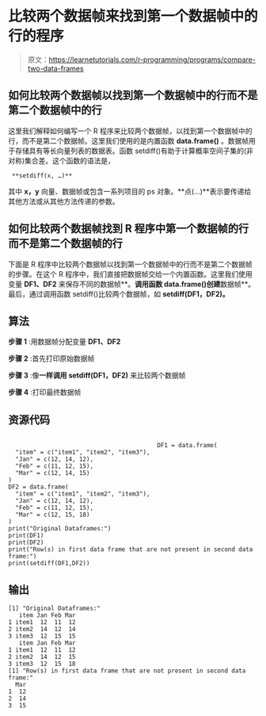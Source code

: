 # 比较两个数据帧来找到第一个数据帧中的行的程序

> 原文：<https://learnetutorials.com/r-programming/programs/compare-two-data-frames>

## 如何比较两个数据帧以找到第一个数据帧中的行而不是第二个数据帧中的行

这里我们解释如何编写一个 R 程序来比较两个数据帧，以找到第一个数据帧中的行，而不是第二个数据帧。这里我们使用的是内置函数 **data.frame()** 。数据帧用于存储具有等长向量列表的数据表。函数 setdiff()有助于计算概率空间子集的(非对称)集合差。这个函数的语法是，

```
 **setdiff(x, …)** 

```

其中 **x，y** 向量、数据帧或包含一系列项目的 ps 对象。**点(...)**表示要传递给其他方法或从其他方法传递的参数。

## 如何比较两个数据帧找到 R 程序中第一个数据帧的行而不是第二个数据帧的行

下面是 R 程序中比较两个数据帧以找到第一个数据帧中的行而不是第二个数据帧的步骤。在这个 R 程序中，我们直接把数据帧交给一个内置函数。这里我们使用变量 **DF1、DF2** 来保存不同的数据帧**。**调用函数 data.frame()创建**数据帧**。最后，通过调用函数 setdiff()比较两个数据帧，如 **setdiff(DF1，DF2)。**

## 算法

**步骤 1** :用数据帧分配变量 **DF1、DF2**

**步骤 2** :首先打印原始数据帧

**步骤 3** :像**一样调用 setdiff(DF1，DF2)** 来比较两个数据帧

**步骤 4** :打印最终数据帧

## 资源代码

```

                                          DF1 = data.frame(
  "item" = c("item1", "item2", "item3"),
  "Jan" = c(12, 14, 12),
  "Feb" = c(11, 12, 15),
  "Mar" = c(12, 14, 15)
)
DF2 = data.frame(
  "item" = c("item1", "item2", "item3"),
  "Jan" = c(12, 14, 12),
  "Feb" = c(11, 12, 15),
  "Mar" = c(12, 15, 18)
)
print("Original Dataframes:")
print(DF1)
print(DF2)
print("Row(s) in first data frame that are not present in second data frame:")
print(setdiff(DF1,DF2))

```

## 输出

```
[1] "Original Dataframes:"
   item Jan Feb Mar
1 item1  12  11  12
2 item2  14  12  14
3 item3  12  15  15
   item Jan Feb Mar
1 item1  12  11  12
2 item2  14  12  15
3 item3  12  15  18
[1] "Row(s) in first data frame that are not present in second data frame:"
  Mar
1  12
2  14
3  15
```
